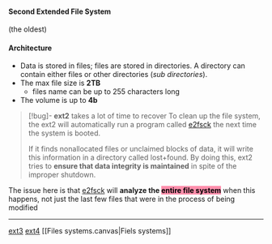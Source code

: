 #### Second Extended File System
(the oldest)
#### Architecture
- Data is stored in files; files are stored in
		directories. A directory can contain either files or other directories (*sub directories*).
- The max file size is **2TB**
	- files name can be up to 255 characters long 
- The volume is up to **4b**


>[!bug]- **ext2** takes  a lot of time to recover
> To clean up the file system, the ext2  will automatically run a program called [e2fsck](/e2fsck.md) the next time the system is booted. 
> 
> If it finds nonallocated files or unclaimed blocks of data, it will write this information in a directory called lost+found. By doing this, ext2 tries to **ensure that data integrity is maintained** in spite of the improper shutdown.
> 
The issue here is that [e2fsck](/e2fsck.md)  will **analyze the <mark style="background: #FF5582A6;">entire file system</mark>** when this happens, not just the last few files that were in the process of being modified

---
[ext3](/ext3.md) [ext4](/ext4.md) [[Files systems.canvas|Fiels systems]]